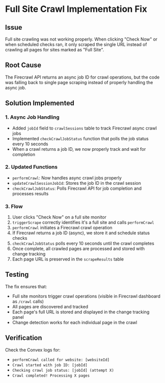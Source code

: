 # Full Site Crawl Implementation Fix

## Issue
Full site crawling was not working properly. When clicking "Check Now" or when scheduled checks ran, it only scraped the single URL instead of crawling all pages for sites marked as "Full Site".

## Root Cause
The Firecrawl API returns an async job ID for crawl operations, but the code was falling back to single page scraping instead of properly handling the async job.

## Solution Implemented

### 1. **Async Job Handling**
- Added `jobId` field to `crawlSessions` table to track Firecrawl async crawl jobs
- Implemented `checkCrawlJobStatus` function that polls the job status every 10 seconds
- When a crawl returns a job ID, we now properly track and wait for completion

### 2. **Updated Functions**
- `performCrawl`: Now handles async crawl jobs properly
- `updateCrawlSessionJobId`: Stores the job ID in the crawl session
- `checkCrawlJobStatus`: Polls Firecrawl API for job completion and processes results

### 3. **Flow**
1. User clicks "Check Now" on a full site monitor
2. `triggerScrape` correctly identifies it's a full site and calls `performCrawl`
3. `performCrawl` initiates a Firecrawl crawl operation
4. If Firecrawl returns a job ID (async), we store it and schedule status checks
5. `checkCrawlJobStatus` polls every 10 seconds until the crawl completes
6. Once complete, all crawled pages are processed and stored with change tracking
7. Each page URL is preserved in the `scrapeResults` table

## Testing
The fix ensures that:
- Full site monitors trigger crawl operations (visible in Firecrawl dashboard as `/crawl` calls)
- All pages are discovered and tracked
- Each page's full URL is stored and displayed in the change tracking panel
- Change detection works for each individual page in the crawl

## Verification
Check the Convex logs for:
- `performCrawl called for website: [websiteId]`
- `Crawl started with job ID: [jobId]`
- `Checking crawl job status: [jobId] (attempt X)`
- `Crawl completed! Processing X pages`